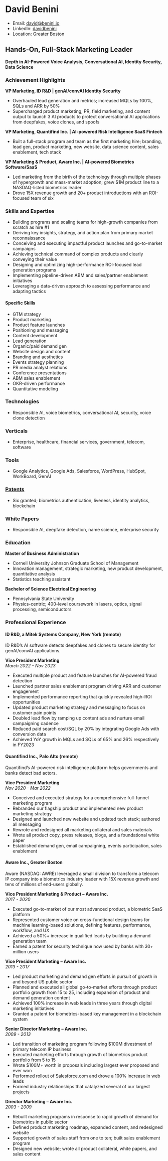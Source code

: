# David Benini

- Email: david@benini.io
- LinkedIn: [davidbenini](https://www.linkedin.com/in/davidbenini)
- Location: Greater Boston

## Hands-On, Full-Stack Marketing Leader

**Depth in AI-Powered Voice Analysis, Conversational AI, Identity Security, Data Science**

### Achievement Highlights

**VP Marketing, ID R&D | genAI/convAI Identity Security**
- Overhauled lead generation and metrics; increased MQLs by 100%, SQLs and ARR by 50%
- Supercharged product marketing, PR, field marketing, and content output to launch 3 AI products to protect conversational AI applications from deepfakes, voice clones, and spoofs

**VP Marketing, Quantifind Inc. | AI-powered Risk Intelligence SaaS Fintech**
- Built a full-stack program and team as the first marketing hire; branding, lead gen, product marketing, new website, data science content, sales enablement, tech stack

**VP Marketing & Product, Aware Inc. | AI-powered Biometrics Software/SaaS**
- Led marketing from the birth of the technology through multiple phases of hypergrowth and mass-market adoption; grew $1M product line to a NASDAQ-listed biometrics leader
- Drove 15X revenue growth and 20+ product introductions with an ROI-focused team of six

### Skills and Expertise

- Building programs and scaling teams for high-growth companies from scratch as hire #1
- Deriving key insights, strategy, and action plan from primary market reconnaissance
- Conceiving and executing impactful product launches and go-to-market campaigns
- Achieving technical command of complex products and clearly conveying their value
- Designing and optimizing high-performance ROI-focused lead generation programs
- Implementing pipeline-driven ABM and sales/partner enablement initiatives
- Leveraging a data-driven approach to assessing performance and adapting tactics

#### Specific Skills

- GTM strategy
- Product marketing
- Product feature launches
- Positioning and messaging
- Content development
- Lead generation
- Organic/paid demand gen
- Website design and content
- Branding and aesthetics
- Events strategy planning
- PR media analyst relations
- Conference presentations
- ABM sales enablement
- OKR-driven performance
- Quantitative modeling

### Technologies

- Responsible AI, voice biometrics, conversational AI, security, voice clone detection

### Verticals

- Enterprise, healthcare, financial services, government, telecom, software

### Tools

- Google Analytics, Google Ads, Salesforce, WordPress, HubSpot, WorkBoard, GenAI

### [Patents](https://patents.google.com/?inventor=benini&assignee=aware&oq=assignee:aware+inventor:benini)

- Six granted; biometrics authentication, liveness, identity analytics, blockchain

### White Papers

- Responsible AI, deepfake detection, name science, enterprise security

### Education

**Master of Business Administration**
- Cornell University Johnson Graduate School of Management
- Innovation management, strategic marketing, new product development, quantitative analysis
- Statistics teaching assistant

**Bachelor of Science Electrical Engineering**
- Pennsylvania State University
- Physics-centric; 400-level coursework in lasers, optics, signal processing, semiconductors

### Professional Experience

#### ID R&D, a Mitek Systems Company, New York (remote)
ID R&D’s AI software detects deepfakes and clones to secure identity for genAI/convAI applications.

**Vice President Marketing**  
*March 2022 - Nov 2023*
- Executed multiple product and feature launches for AI-powered fraud detection
- Launched partner sales enablement program driving ARR and customer engagement
- Implemented performance reporting that quickly revealed high-ROI opportunities
- Updated product marketing strategy and messaging to focus on customer pain points
- Doubled lead flow by ramping up content ads and nurture email campaigning cadence
- Reduced paid search cost/SQL by 20% by integrating Google Ads with conversion data
- Achieved YoY growth in MQLs and SQLs of 65% and 26% respectively in FY2023

#### Quantifind Inc., Palo Alto (remote)
Quantifind’s AI-powered risk intelligence platform helps governments and banks detect bad actors.

**Vice President Marketing**  
*Nov 2020 - Mar 2022*
- Conceived and executed strategy for a comprehensive full-funnel marketing program
- Rebranded our flagship product and implemented new product marketing strategy
- Designed and launched new website and updated tech stack; authored all messaging
- Rewrote and redesigned all marketing collateral and sales materials
- Wrote all product copy, press releases, blogs, and a foundational white paper
- Established demand gen, email campaigning, events participation, sales enablement

#### Aware Inc., Greater Boston
Aware (NASDAQ: AWRE) leveraged a small division to transform a telecom IP company into a biometrics industry leader with 15X revenue growth and tens of millions of end-users globally.

**Vice President Marketing & Product – Aware Inc.**  
*2017 - 2020*
- Executed go-to-market of our most advanced product, a biometric SaaS platform
- Represented customer voice on cross-functional design teams for machine learning-based solutions, defining features, performance, workflow, and UX
- Achieved a 50%+ increase in qualified leads by building a demand generation team
- Earned a patent for security technique now used by banks with 30+ million users

**Vice President Marketing – Aware Inc.**  
*2013 - 2017*
- Led product marketing and demand gen efforts in pursuit of growth in and beyond US public sector
- Planned and executed all global go-to-market efforts through product portfolio growth from 15 to 25, including expansion of product and demand generation content
- Achieved 100% increase in web leads in three years through digital marketing initiatives
- Granted a patent for biometrics-based key management in a blockchain system

**Senior Director Marketing – Aware Inc.**  
*2009 - 2013*
- Led transition of marketing program following $100M divestment of primary telecom IP business
- Executed marketing efforts through growth of biometrics product portfolio from 5 to 15
- Wrote $100M+ worth in proposals including largest ever proposed and ever won
- Performed rollout of Salesforce.com and drove a 100% increase in web leads
- Formed industry relationships that catalyzed several of our largest projects

**Director Marketing – Aware Inc.**  
*2003 - 2009*
- Rebuilt marketing programs in response to rapid growth of demand for biometrics in public sector
- Defined product marketing roadmap, expanded content, and redesigned website
- Supported growth of sales staff from one to ten; built sales enablement program
- Designed new website; wrote all product collateral, white papers, and sales content
